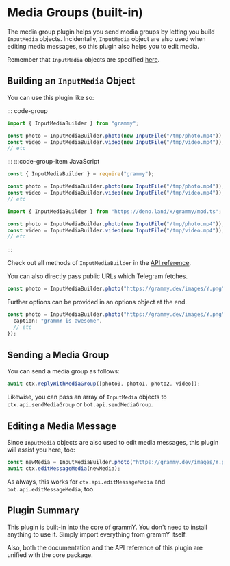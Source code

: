 # Media Groups (built-in)

The media group plugin helps you send media groups by letting you build `InputMedia` objects.
Incidentally, `InputMedia` object are also used when editing media messages, so this plugin also helps you to edit media.

Remember that `InputMedia` objects are specified [here](https://core.telegram.org/bots/api#inputmedia).

## Building an `InputMedia` Object

You can use this plugin like so:

::: code-group

```ts [TypeScript]
import { InputMediaBuilder } from "grammy";

const photo = InputMediaBuilder.photo(new InputFile("/tmp/photo.mp4"));
const video = InputMediaBuilder.video(new InputFile("/tmp/video.mp4"));
// etc
```

:::
:::code-group-item JavaScript

```js
const { InputMediaBuilder } = require("grammy");

const photo = InputMediaBuilder.photo(new InputFile("/tmp/photo.mp4"));
const video = InputMediaBuilder.video(new InputFile("/tmp/video.mp4"));
// etc
```

```ts [Deno]
import { InputMediaBuilder } from "https://deno.land/x/grammy/mod.ts";

const photo = InputMediaBuilder.photo(new InputFile("/tmp/photo.mp4"));
const video = InputMediaBuilder.video(new InputFile("/tmp/video.mp4"));
// etc
```

:::

Check out all methods of `InputMediaBuilder` in the [API reference](https://deno.land/x/grammy/mod.ts?s=InputMediaBuilder).

You can also directly pass public URLs which Telegram fetches.

```ts
const photo = InputMediaBuilder.photo("https://grammy.dev/images/Y.png");
```

Further options can be provided in an options object at the end.

```ts
const photo = InputMediaBuilder.photo("https://grammy.dev/images/Y.png", {
  caption: "grammY is awesome",
  // etc
});
```

## Sending a Media Group

You can send a media group as follows:

```ts
await ctx.replyWithMediaGroup([photo0, photo1, photo2, video]);
```

Likewise, you can pass an array of `InputMedia` objects to `ctx.api.sendMediaGroup` or `bot.api.sendMediaGroup`.

## Editing a Media Message

Since `InputMedia` objects are also used to edit media messages, this plugin will assist you here, too:

```ts
const newMedia = InputMediaBuilder.photo("https://grammy.dev/images/Y.png");
await ctx.editMessageMedia(newMedia);
```

As always, this works for `ctx.api.editMessageMedia` and `bot.api.editMessageMedia`, too.

## Plugin Summary

This plugin is built-in into the core of grammY.
You don't need to install anything to use it.
Simply import everything from grammY itself.

Also, both the documentation and the API reference of this plugin are unified with the core package.
